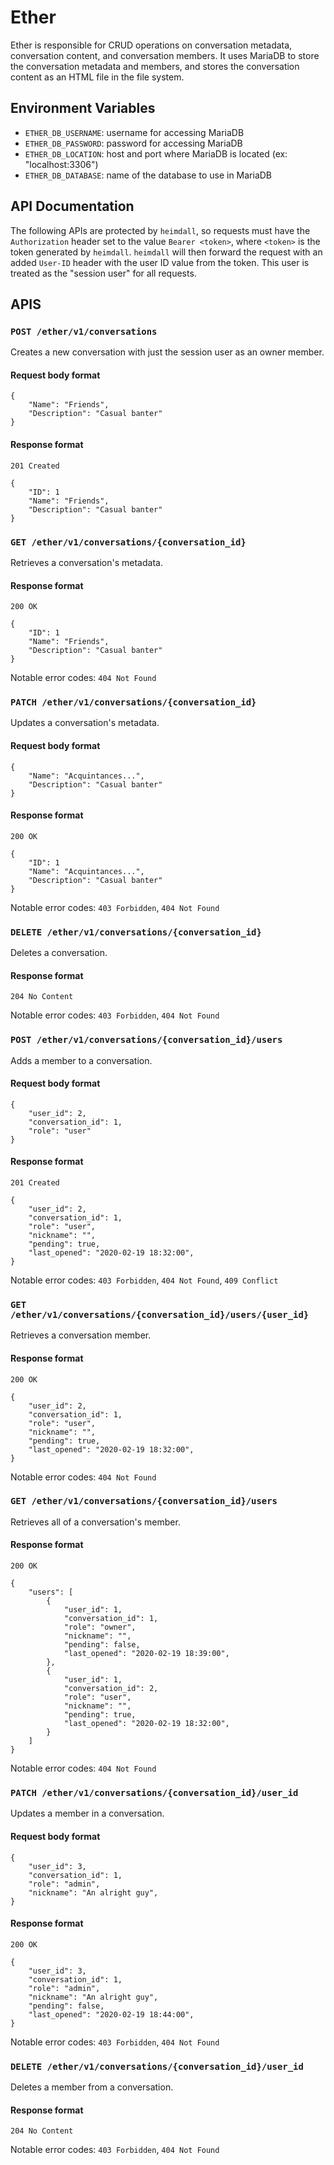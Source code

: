 # Ether
Ether is responsible for CRUD operations on conversation metadata, conversation
content, and conversation members. It uses MariaDB to store the conversation
metadata and members, and stores the conversation content as an HTML file in the
file system.

## Environment Variables
* `ETHER_DB_USERNAME`: username for accessing MariaDB
* `ETHER_DB_PASSWORD`: password for accessing MariaDB
* `ETHER_DB_LOCATION`: host and port where MariaDB is located (ex: "localhost:3306")
* `ETHER_DB_DATABASE`: name of the database to use in MariaDB

## API Documentation
The following APIs are protected by `heimdall`, so requests must have the
`Authorization` header set to the value `Bearer <token>`, where `<token>` is the
token generated by `heimdall`. `heimdall` will then forward the request with an
added `User-ID` header with the user ID value from the token. This user is
treated as the "session user" for all requests.

## APIS
### `POST /ether/v1/conversations`
Creates a new conversation with just the session user as an owner member.
#### Request body format
```
{
    "Name": "Friends",
    "Description": "Casual banter"
}
```

#### Response format
`201 Created`
```
{
    "ID": 1
    "Name": "Friends",
    "Description": "Casual banter"
}
```

### `GET /ether/v1/conversations/{conversation_id}`
Retrieves a conversation's metadata.
#### Response format
`200 OK`
```
{
    "ID": 1
    "Name": "Friends",
    "Description": "Casual banter"
}
```

Notable error codes: `404 Not Found`

### `PATCH /ether/v1/conversations/{conversation_id}`
Updates a conversation's metadata.
#### Request body format
```
{
    "Name": "Acquintances...",
    "Description": "Casual banter"
}
```

#### Response format
`200 OK`
```
{
    "ID": 1
    "Name": "Acquintances...",
    "Description": "Casual banter"
}
```

Notable error codes: `403 Forbidden`, `404 Not Found`

### `DELETE /ether/v1/conversations/{conversation_id}`
Deletes a conversation.
#### Response format
`204 No Content`

Notable error codes: `403 Forbidden`, `404 Not Found`

### `POST /ether/v1/conversations/{conversation_id}/users`
Adds a member to a conversation.
#### Request body format
```
{
    "user_id": 2,
    "conversation_id": 1,
    "role": "user"
}
```

#### Response format
`201 Created`
```
{
    "user_id": 2,
    "conversation_id": 1,
    "role": "user",
    "nickname": "",
    "pending": true,
    "last_opened": "2020-02-19 18:32:00",
}
```

Notable error codes: `403 Forbidden`, `404 Not Found`, `409 Conflict`

### `GET /ether/v1/conversations/{conversation_id}/users/{user_id}`
Retrieves a conversation member.
#### Response format
`200 OK`
```
{
    "user_id": 2,
    "conversation_id": 1,
    "role": "user",
    "nickname": "",
    "pending": true,
    "last_opened": "2020-02-19 18:32:00",
}
```

Notable error codes: `404 Not Found`

### `GET /ether/v1/conversations/{conversation_id}/users`
Retrieves all of a conversation's member.
#### Response format
`200 OK`
```
{
    "users": [
        {
            "user_id": 1,
            "conversation_id": 1,
            "role": "owner",
            "nickname": "",
            "pending": false,
            "last_opened": "2020-02-19 18:39:00",
        },
        {
            "user_id": 1,
            "conversation_id": 2,
            "role": "user",
            "nickname": "",
            "pending": true,
            "last_opened": "2020-02-19 18:32:00",
        }
    ]
}
```

Notable error codes: `404 Not Found`

### `PATCH /ether/v1/conversations/{conversation_id}/user_id`
Updates a member in a conversation.
#### Request body format
```
{
    "user_id": 3,
    "conversation_id": 1,
    "role": "admin",
    "nickname": "An alright guy",
}
```

#### Response format
`200 OK`
```
{
    "user_id": 3,
    "conversation_id": 1,
    "role": "admin",
    "nickname": "An alright guy",
    "pending": false,
    "last_opened": "2020-02-19 18:44:00",
}
```

Notable error codes: `403 Forbidden`, `404 Not Found`

### `DELETE /ether/v1/conversations/{conversation_id}/user_id`
Deletes a member from a conversation.
#### Response format
`204 No Content`

Notable error codes: `403 Forbidden`, `404 Not Found`
